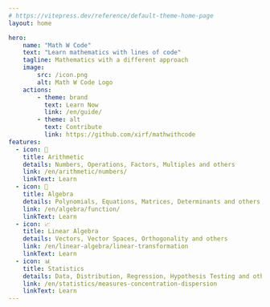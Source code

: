 ```yaml
---
# https://vitepress.dev/reference/default-theme-home-page
layout: home

hero:
    name: "Math W Code"
    text: "Learn mathematics with lines of code"
    tagline: Mathematics with a different approach
    image:
        src: /icon.png
        alt: Math W Code Logo
    actions:
        - theme: brand
          text: Learn Now
          link: /en/guide/
        - theme: alt
          text: Contribute
          link: https://github.com/xirf/mathwithcode
features:
  - icon: 🔢
    title: Arithmetic
    details: Numbers, Operations, Factors, Multiples and others
    link: /en/arithmetic/numbers/
    linkText: Learn
  - icon: 📐
    title: Algebra
    details: Polynomials, Equations, Matrices, Determinants and others
    link: /en/algebra/function/
    linkText: Learn
  - icon: 📈
    title: Linear Algebra
    details: Vectors, Vector Spaces, Orthogonality and others
    link: /en/linear-algebra/linear-transformation
    linkText: Learn
  - icon: 📊
    title: Statistics
    details: Data, Distribution, Regression, Hypothesis Testing and others
    link: /en/statistics/measures-concentration-dispersion
    linkText: Learn
---
```


<script setup>
  import Home from '@theme/components/HomePage.vue'
</script>

<Home />

<style>
:root {
  --vp-home-hero-name-color: transparent;
  --vp-home-hero-name-background: -webkit-linear-gradient(120deg, #f6c79f 30%, #35dada);

  --vp-home-hero-image-background-image: linear-gradient(-45deg, #f6c79f 50%, #35dada 50%);
  --vp-home-hero-image-filter: blur(44px);
}

@media (min-width: 640px) {
  :root {
    --vp-home-hero-image-filter: blur(56px);
  }
}

@media (min-width: 960px) {
  :root {
    --vp-home-hero-image-filter: blur(68px);
  }
}
</style>
